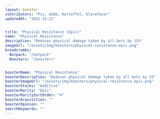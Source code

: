 ```yaml
---
layout: booster
contributors: "Pix, debb, Kartoffel, GlareFacer"
updatedAt: "2021-12-21"


title: "Physical Resistance (Epic)"
name: "Physical Resistance"
description: "Reduces physical damage taken by all bots by 15%"
imageUrl: "/assets/img/boosters/physical-resistance-epic.png"
breadcrumbs:
  Botpack: "/botpack"
  Boosters: "/boosters"


boosterName: "Physical Resistance"
boosterDescription: "Reduces physical damage taken by all bots by 15"
boosterImageUrl: "/assets/img/boosters/physical-resistance-epic.png"
boosterStacks: "Additive"
boosterRarity: "Epic"
boosterRaritySortOrder: "4"
boosterAcquisition: ""
boosterOpinion: ""
searchKeywords: ""
---
```



